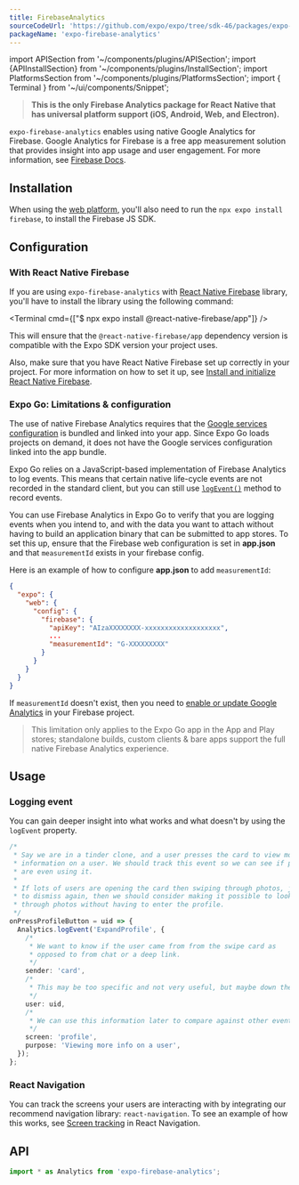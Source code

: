 ```yaml
---
title: FirebaseAnalytics
sourceCodeUrl: 'https://github.com/expo/expo/tree/sdk-46/packages/expo-firebase-analytics'
packageName: 'expo-firebase-analytics'
---
```


import APISection from '~/components/plugins/APISection';
import {APIInstallSection} from '~/components/plugins/InstallSection';
import PlatformsSection from '~/components/plugins/PlatformsSection';
import { Terminal } from '~/ui/components/Snippet';

> **This is the only Firebase Analytics package for React Native that has universal platform support (iOS, Android, Web, and Electron).**

`expo-firebase-analytics` enables using native Google Analytics for Firebase. Google Analytics for Firebase is a free app measurement solution that provides insight into app usage and user engagement. For more information, see [Firebase Docs](https://firebase.google.com/docs/analytics/).

<PlatformsSection android emulator ios simulator web />

## Installation

<APIInstallSection />

When using the [web platform](/workflow/web/), you'll also need to run the `npx expo install firebase`, to install the Firebase JS SDK.

## Configuration

### With React Native Firebase

If you are using `expo-firebase-analytics` with [React Native Firebase](https://rnfirebase.io/) library, you'll have to install the library using the following command:

<Terminal cmd={["$ npx expo install @react-native-firebase/app"]} />

This will ensure that the `@react-native-firebase/app` dependency version is compatible with the Expo SDK version your project uses.

Also, make sure that you have React Native Firebase set up correctly in your project. For more information on how to set it up, see [Install and initialize React Native Firebase](/guides/using-firebase/#install-and-initialize-react-native-firebase).

### Expo Go: Limitations & configuration

The use of native Firebase Analytics requires that the [Google services configuration](/guides/using-firebase/#step-4-provide-google-services-configuration) is bundled and linked into your app. Since Expo Go loads projects on demand, it does not have the Google services configuration linked into the app bundle.

Expo Go relies on a JavaScript-based implementation of Firebase Analytics to log events. This means that certain native life-cycle events are not recorded in the standard client, but you can still use [`logEvent()`](#analyticslogeventname-properties) method to record events.

You can use Firebase Analytics in Expo Go to verify that you are logging events when you intend to, and with the data you want to attach without having to build an application binary that can be submitted to app stores. To set this up, ensure that the Firebase web configuration is set in **app.json** and that `measurementId` exists in your firebase config.

Here is an example of how to configure **app.json** to add `measurementId`:

```json
{
  "expo": {
    "web": {
      "config": {
        "firebase": {
          "apiKey": "AIzaXXXXXXXX-xxxxxxxxxxxxxxxxxxx",
          ...
          "measurementId": "G-XXXXXXXXX"
        }
      }
    }
  }
}
```

If `measurementId` doesn't exist, then you need to [enable or update Google Analytics](https://firebase.google.com/docs/analytics/get-started?platform=web) in your Firebase project.

> This limitation only applies to the Expo Go app in the App and Play stores; standalone builds, custom clients & bare apps support the full native Firebase Analytics experience.

## Usage

### Logging event

You can gain deeper insight into what works and what doesn't by using the `logEvent` property.

```ts
/*
 * Say we are in a tinder clone, and a user presses the card to view more
 * information on a user. We should track this event so we can see if people
 * are even using it.
 *
 * If lots of users are opening the card then swiping through photos, just
 * to dismiss again, then we should consider making it possible to look
 * through photos without having to enter the profile.
 */
onPressProfileButton = uid => {
  Analytics.logEvent('ExpandProfile', {
    /*
     * We want to know if the user came from from the swipe card as
     * opposed to from chat or a deep link.
     */
    sender: 'card',
    /*
     * This may be too specific and not very useful, but maybe down the line * we could investigate why a certain user is more popular than others.
     */
    user: uid,
    /*
     * We can use this information later to compare against other events.
     */
    screen: 'profile',
    purpose: 'Viewing more info on a user',
  });
};
```

### React Navigation

You can track the screens your users are interacting with by integrating our recommend navigation library: `react-navigation`. To see an example of how this works, see [Screen tracking](https://reactnavigation.org/docs/en/screen-tracking.html) in React Navigation.

## API

```js
import * as Analytics from 'expo-firebase-analytics';
```

<APISection packageName="expo-firebase-analytics" apiName="Analytics" />
